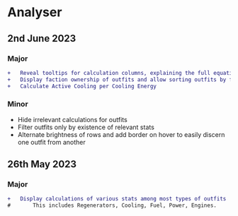 # Analyser
## 2nd June 2023
### Major
```diff
+	Reveal tooltips for calculation columns, explaining the full equation
+	Display faction ownership of outfits and allow sorting outfits by faction
+	Calculate Active Cooling per Cooling Energy
```
### Minor
- Hide irrelevant calculations for outfits
- Filter outfits only by existence of relevant stats
- Alternate brightness of rows and add border on hover to easily discern one outfit from another
## 26th May 2023
### Major
```diff
+	Display calculations of various stats among most types of outfits
#		This includes Regenerators, Cooling, Fuel, Power, Engines.
```
